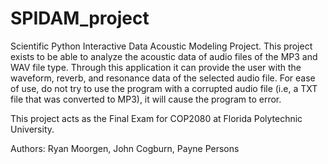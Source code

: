 # SPIDAM_project
 Scientific Python Interactive Data Acoustic Modeling Project.
 This project exists to be able to analyze the acoustic data of audio files of the MP3 and WAV file type. Through this application it can provide the user with the waveform, reverb, and resonance data of the selected audio file. For ease of use, do not try to use the program with a corrupted audio file (i.e, a TXT file that was converted to MP3), it will cause the program to error. 

 This project acts as the Final Exam for COP2080 at Florida Polytechnic University.

 Authors: Ryan Moorgen, John Cogburn, Payne Persons

 
 
